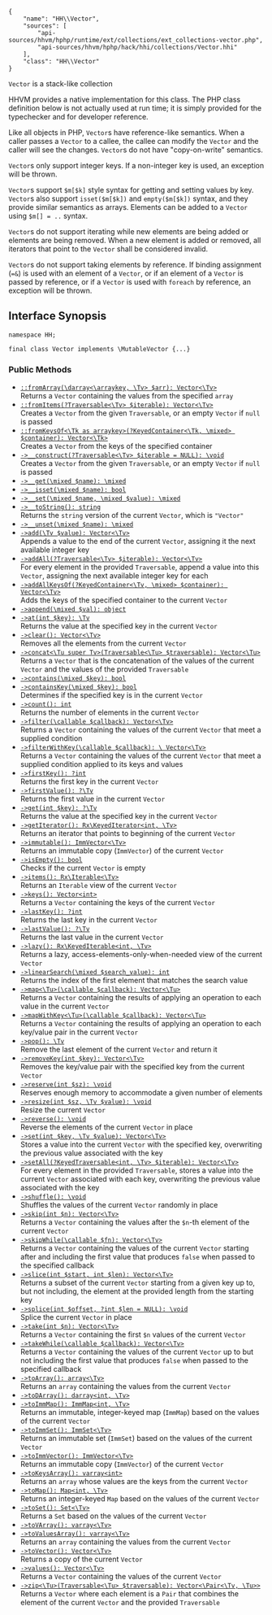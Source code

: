 ``` yamlmeta
{
    "name": "HH\\Vector",
    "sources": [
        "api-sources/hhvm/hphp/runtime/ext/collections/ext_collections-vector.php",
        "api-sources/hhvm/hphp/hack/hhi/collections/Vector.hhi"
    ],
    "class": "HH\\Vector"
}
```




` Vector ` is a stack-like collection




HHVM provides a native implementation
for this class. The PHP class definition below is not actually used at run
time; it is simply provided for the typechecker and for developer reference.




Like all objects in PHP, ` Vector `s have reference-like semantics. When a
caller passes a `` Vector `` to a callee, the callee can modify the ``` Vector ``` and
the caller will see the changes. ```` Vector ````s do not have "copy-on-write"
semantics.




` Vector `s only support integer keys. If a non-integer key is used, an
exception will be thrown.




` Vector `s support `` $m[$k] `` style syntax for getting and setting values by
key. ``` Vector ```s also support ```` isset($m[$k]) ```` and ````` empty($m[$k]) ````` syntax, and
they provide similar semantics as arrays. Elements can be added to a
`````` Vector `````` using ``````` $m[] = .. ``````` syntax.




` Vector `s do not support iterating while new elements are being added or
elements are being removed. When a new element is added or removed, all
iterators that point to the `` Vector `` shall be considered invalid.




` Vector `s do not support taking elements by reference. If binding assignment
(`` =& ``) is used with an element of a ``` Vector ```, or if an element of a ```` Vector ````
is passed by reference, or if a ````` Vector ````` is used with `````` foreach `````` by
reference, an exception will be thrown.




## Interface Synopsis




``` Hack
namespace HH;

final class Vector implements \MutableVector {...}
```




### Public Methods




+ [` ::fromArray(\darray<\arraykey, \Tv> $arr): Vector<\Tv> `](</hack/reference/class/HH.Vector/fromArray/>)\
  Returns a `` Vector `` containing the values from the specified ``` array ```
+ [` ::fromItems(?Traversable<\Tv> $iterable): Vector<\Tv> `](</hack/reference/class/HH.Vector/fromItems/>)\
  Creates a `` Vector `` from the given ``` Traversable ```, or an empty ```` Vector ```` if
  ````` null ````` is passed
+ [` ::fromKeysOf<\Tk as arraykey>(?KeyedContainer<\Tk, \mixed> $container): Vector<\Tk> `](</hack/reference/class/HH.Vector/fromKeysOf/>)\
  Creates a `` Vector `` from the keys of the specified container
+ [` ->__construct(?Traversable<\Tv> $iterable = NULL): \void `](</hack/reference/class/HH.Vector/__construct/>)\
  Creates a `` Vector `` from the given ``` Traversable ```, or an empty ```` Vector ````
  if ````` null ````` is passed
+ [` ->__get(\mixed $name): \mixed `](</hack/reference/class/HH.Vector/__get/>)
+ [` ->__isset(\mixed $name): bool `](</hack/reference/class/HH.Vector/__isset/>)
+ [` ->__set(\mixed $name, \mixed $value): \mixed `](</hack/reference/class/HH.Vector/__set/>)
+ [` ->__toString(): string `](</hack/reference/class/HH.Vector/__toString/>)\
  Returns the `` string `` version of the current ``` Vector ```, which is ```` "Vector" ````
+ [` ->__unset(\mixed $name): \mixed `](</hack/reference/class/HH.Vector/__unset/>)
+ [` ->add(\Tv $value): Vector<\Tv> `](</hack/reference/class/HH.Vector/add/>)\
  Appends a value to the end of the current `` Vector ``, assigning it the next
  available integer key
+ [` ->addAll(?Traversable<\Tv> $iterable): Vector<\Tv> `](</hack/reference/class/HH.Vector/addAll/>)\
  For every element in the provided `` Traversable ``, append a value into this
  ``` Vector ```, assigning the next available integer key for each
+ [` ->addAllKeysOf(?KeyedContainer<\Tv, \mixed> $container): Vector<\Tv> `](</hack/reference/class/HH.Vector/addAllKeysOf/>)\
  Adds the keys of the specified container to the current `` Vector ``
+ [` ->append(\mixed $val): object `](</hack/reference/class/HH.Vector/append/>)
+ [` ->at(int $key): \Tv `](</hack/reference/class/HH.Vector/at/>)\
  Returns the value at the specified key in the current `` Vector ``
+ [` ->clear(): Vector<\Tv> `](</hack/reference/class/HH.Vector/clear/>)\
  Removes all the elements from the current `` Vector ``
+ [` ->concat<\Tu super Tv>(Traversable<\Tu> $traversable): Vector<\Tu> `](</hack/reference/class/HH.Vector/concat/>)\
  Returns a `` Vector `` that is the concatenation of the values of the current
  ``` Vector ``` and the values of the provided ```` Traversable ````
+ [` ->contains(\mixed $key): bool `](</hack/reference/class/HH.Vector/contains/>)
+ [` ->containsKey(\mixed $key): bool `](</hack/reference/class/HH.Vector/containsKey/>)\
  Determines if the specified key is in the current `` Vector ``
+ [` ->count(): int `](</hack/reference/class/HH.Vector/count/>)\
  Returns the number of elements in the current `` Vector ``
+ [` ->filter(\callable $callback): Vector<\Tv> `](</hack/reference/class/HH.Vector/filter/>)\
  Returns a `` Vector `` containing the values of the current ``` Vector ``` that meet
  a supplied condition
+ [` ->filterWithKey(\callable $callback): \ Vector<\Tv> `](</hack/reference/class/HH.Vector/filterWithKey/>)\
  Returns a `` Vector `` containing the values of the current ``` Vector ``` that meet
  a supplied condition applied to its keys and values
+ [` ->firstKey(): ?int `](</hack/reference/class/HH.Vector/firstKey/>)\
  Returns the first key in the current `` Vector ``
+ [` ->firstValue(): ?\Tv `](</hack/reference/class/HH.Vector/firstValue/>)\
  Returns the first value in the current `` Vector ``
+ [` ->get(int $key): ?\Tv `](</hack/reference/class/HH.Vector/get/>)\
  Returns the value at the specified key in the current `` Vector ``
+ [` ->getIterator(): Rx\KeyedIterator<int, \Tv> `](</hack/reference/class/HH.Vector/getIterator/>)\
  Returns an iterator that points to beginning of the current `` Vector ``
+ [` ->immutable(): ImmVector<\Tv> `](</hack/reference/class/HH.Vector/immutable/>)\
  Returns an immutable copy (`` ImmVector ``) of the current ``` Vector ```
+ [` ->isEmpty(): bool `](</hack/reference/class/HH.Vector/isEmpty/>)\
  Checks if the current `` Vector `` is empty
+ [` ->items(): Rx\Iterable<\Tv> `](</hack/reference/class/HH.Vector/items/>)\
  Returns an `` Iterable `` view of the current ``` Vector ```
+ [` ->keys(): Vector<int> `](</hack/reference/class/HH.Vector/keys/>)\
  Returns a `` Vector `` containing the keys of the current ``` Vector ```
+ [` ->lastKey(): ?int `](</hack/reference/class/HH.Vector/lastKey/>)\
  Returns the last key in the current `` Vector ``
+ [` ->lastValue(): ?\Tv `](</hack/reference/class/HH.Vector/lastValue/>)\
  Returns the last value in the current `` Vector ``
+ [` ->lazy(): Rx\KeyedIterable<int, \Tv> `](</hack/reference/class/HH.Vector/lazy/>)\
  Returns a lazy, access-elements-only-when-needed view of the current
  `` Vector ``
+ [` ->linearSearch(\mixed $search_value): int `](</hack/reference/class/HH.Vector/linearSearch/>)\
  Returns the index of the first element that matches the search value
+ [` ->map<\Tu>(\callable $callback): Vector<\Tu> `](</hack/reference/class/HH.Vector/map/>)\
  Returns a `` Vector `` containing the results of applying an operation to each
  value in the current ``` Vector ```
+ [` ->mapWithKey<\Tu>(\callable $callback): Vector<\Tu> `](</hack/reference/class/HH.Vector/mapWithKey/>)\
  Returns a `` Vector `` containing the results of applying an operation to each
  key/value pair in the current ``` Vector ```
+ [` ->pop(): \Tv `](</hack/reference/class/HH.Vector/pop/>)\
  Remove the last element of the current `` Vector `` and return it
+ [` ->removeKey(int $key): Vector<\Tv> `](</hack/reference/class/HH.Vector/removeKey/>)\
  Removes the key/value pair with the specified key from the current
  `` Vector ``
+ [` ->reserve(int $sz): \void `](</hack/reference/class/HH.Vector/reserve/>)\
  Reserves enough memory to accommodate a given number of elements
+ [` ->resize(int $sz, \Tv $value): \void `](</hack/reference/class/HH.Vector/resize/>)\
  Resize the current `` Vector ``
+ [` ->reverse(): \void `](</hack/reference/class/HH.Vector/reverse/>)\
  Reverse the elements of the current `` Vector `` in place
+ [` ->set(int $key, \Tv $value): Vector<\Tv> `](</hack/reference/class/HH.Vector/set/>)\
  Stores a value into the current `` Vector `` with the specified key,
  overwriting the previous value associated with the key
+ [` ->setAll(?KeyedTraversable<int, \Tv> $iterable): Vector<\Tv> `](</hack/reference/class/HH.Vector/setAll/>)\
  For every element in the provided `` Traversable ``, stores a value into the
  current ``` Vector ``` associated with each key, overwriting the previous value
  associated with the key
+ [` ->shuffle(): \void `](</hack/reference/class/HH.Vector/shuffle/>)\
  Shuffles the values of the current `` Vector `` randomly in place
+ [` ->skip(int $n): Vector<\Tv> `](</hack/reference/class/HH.Vector/skip/>)\
  Returns a `` Vector `` containing the values after the ``` $n ```-th element of the
  current ```` Vector ````
+ [` ->skipWhile(\callable $fn): Vector<\Tv> `](</hack/reference/class/HH.Vector/skipWhile/>)\
  Returns a `` Vector `` containing the values of the current ``` Vector ``` starting
  after and including the first value that produces ```` false ```` when passed to
  the specified callback
+ [` ->slice(int $start, int $len): Vector<\Tv> `](</hack/reference/class/HH.Vector/slice/>)\
  Returns a subset of the current `` Vector `` starting from a given key up to,
  but not including, the element at the provided length from the starting key
+ [` ->splice(int $offset, ?int $len = NULL): \void `](</hack/reference/class/HH.Vector/splice/>)\
  Splice the current `` Vector `` in place
+ [` ->take(int $n): Vector<\Tv> `](</hack/reference/class/HH.Vector/take/>)\
  Returns a `` Vector `` containing the first ``` $n ``` values of the current
  ```` Vector ````
+ [` ->takeWhile(\callable $callback): Vector<\Tv> `](</hack/reference/class/HH.Vector/takeWhile/>)\
  Returns a `` Vector `` containing the values of the current ``` Vector ``` up to but
  not including the first value that produces ```` false ```` when passed to the
  specified callback
+ [` ->toArray(): array<\Tv> `](</hack/reference/class/HH.Vector/toArray/>)\
  Returns an `` array `` containing the values from the current ``` Vector ```
+ [` ->toDArray(): darray<int, \Tv> `](</hack/reference/class/HH.Vector/toDArray/>)
+ [` ->toImmMap(): ImmMap<int, \Tv> `](</hack/reference/class/HH.Vector/toImmMap/>)\
  Returns an immutable, integer-keyed map (`` ImmMap ``) based on the values of
  the current ``` Vector ```
+ [` ->toImmSet(): ImmSet<\Tv> `](</hack/reference/class/HH.Vector/toImmSet/>)\
  Returns an immutable set (`` ImmSet ``) based on the values of the current
  ``` Vector ```
+ [` ->toImmVector(): ImmVector<\Tv> `](</hack/reference/class/HH.Vector/toImmVector/>)\
  Returns an immutable copy (`` ImmVector ``) of the current ``` Vector ```
+ [` ->toKeysArray(): varray<int> `](</hack/reference/class/HH.Vector/toKeysArray/>)\
  Returns an `` array `` whose values are the keys from the current ``` Vector ```
+ [` ->toMap(): Map<int, \Tv> `](</hack/reference/class/HH.Vector/toMap/>)\
  Returns an integer-keyed `` Map `` based on the values of the current ``` Vector ```
+ [` ->toSet(): Set<\Tv> `](</hack/reference/class/HH.Vector/toSet/>)\
  Returns a `` Set `` based on the values of the current ``` Vector ```
+ [` ->toVArray(): varray<\Tv> `](</hack/reference/class/HH.Vector/toVArray/>)
+ [` ->toValuesArray(): varray<\Tv> `](</hack/reference/class/HH.Vector/toValuesArray/>)\
  Returns an `` array `` containing the values from the current ``` Vector ```
+ [` ->toVector(): Vector<\Tv> `](</hack/reference/class/HH.Vector/toVector/>)\
  Returns a copy of the current `` Vector ``
+ [` ->values(): Vector<\Tv> `](</hack/reference/class/HH.Vector/values/>)\
  Returns a `` Vector `` containing the values of the current ``` Vector ```
+ [` ->zip<\Tu>(Traversable<\Tu> $traversable): Vector<\Pair<\Tv, \Tu>> `](</hack/reference/class/HH.Vector/zip/>)\
  Returns a `` Vector `` where each element is a ``` Pair ``` that combines the
  element of the current ```` Vector ```` and the provided ````` Traversable `````
<!-- HHAPIDOC -->
